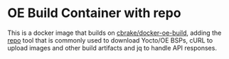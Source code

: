 OE Build Container with repo
============================

This is a docker image that builds on [cbrake/docker-oe-build], adding the
[repo] tool that is commonly used to download Yocto/OE BSPs, cURL to upload
images and other build artifacts and jq to handle API responses.

[cbrake/docker-oe-build]: https://github.com/cbrake/docker-oe-build
[repo]: https://source.android.com/setup/downloading#installing-repo
